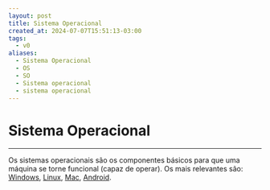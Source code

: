 ```yaml
---
layout: post
title: Sistema Operacional
created_at: 2024-07-07T15:51:13-03:00
tags:
  - v0
aliases:
  - Sistema Operacional
  - OS
  - SO
  - Sistema operacional
  - sistema operacional
---
```

# Sistema Operacional
---
Os sistemas operacionais são os componentes básicos para que uma máquina se torne funcional (capaz de operar). Os mais relevantes são: [Windows](api/2024/06/2024-06-30-Windows.md), [Linux](api/2024/06/2024-06-30-Linux.md), [Mac](Mac), [Android](api/2024/06/2024-06-30-Android.md).